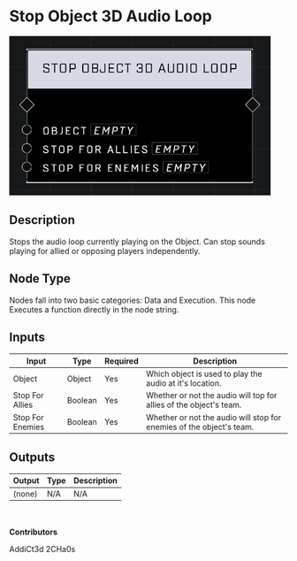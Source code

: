# Stop Object 3D Audio Loop
![](../../../.gitbook/assets/stop-object-3d-audio-loop.png)
## Description
Stops the audio loop currently playing on the Object. Can stop sounds playing for allied or opposing players independently.

## Node Type
Nodes fall into two basic categories: Data and Execution. This node Executes a function directly in the node string.

## Inputs
| Input            | Type             | Required | Description												    |
|------------------|------------------|----------|--------------------------------------------------------------|
| Object | Object | Yes | Which object is used to play the audio at it's location.|
| Stop For Allies | Boolean | Yes | Whether or not the audio will top for allies of the object's team.|
| Stop For Enemies | Boolean | Yes | Whether or not the audio will stop for enemies of the object's team.|

## Outputs
| Output           | Type             | Description												     |
|------------------|------------------|--------------------------------------------------------------|
| (none) | N/A  | N/A  |

\
\
**Contributors**

AddiCt3d 2CHa0s
